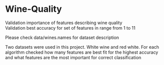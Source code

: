 # Wine-Quality
Validation importance of features describing wine quality <br />
Validation best accuracy for set of features in range from 1 to 11 <br />

Please check data/wines.names for dataset description <br />

Two datasets were used in this project. White wine and red white. For each algorithm checked how many features are best fit for the highest accuracy and what features are the most important for correct classification
